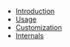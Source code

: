 - [Introduction](introduction.md)
- [Usage](usage.md)
- [Customization](customization.md)
- [Internals](internals.md)
